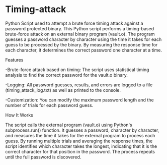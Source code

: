 # Timing-attack
Python Script used to attempt a brute force timing attack against a password protected binary. 
This Python script performs a timing-based brute-force attack on an external binary program (vault.o). The program guesses a password character by character using the time it takes for each guess to be processed by the binary. By measuring the response time for each character, it determines the correct password one character at a time.

Features

-Brute-force attack based on timing: The script uses statistical timing analysis to find the correct password for the vault.o binary.

-Logging: All password guesses, results, and errors are logged to a file (timing_attack_log.txt) as well as printed to the console.

-Customization: You can modify the maximum password length and the number of trials for each password guess.

How It Works

The script calls the external program (vault.o) using Python's subprocess.run() function.
It guesses a password, character by character, and measures the time it takes for the external program to process each guess.
By running multiple trials and averaging the response times, the script identifies which character takes the longest, indicating that it is the correct character for that position in the password.
The process repeats until the full password is discovered.
